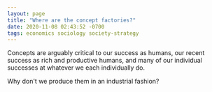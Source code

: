 ```yaml
---
layout: page
title: "Where are the concept factories?"
date: 2020-11-08 02:43:52 -0700
tags: economics sociology society-strategy
---
```

Concepts are arguably critical to our success as humans, our recent success as rich and productive humans, and many of our individual successes at whatever we each individually do.

Why don't we produce them in an industrial fashion?
